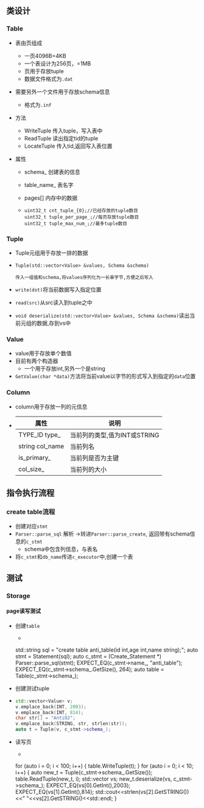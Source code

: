 ## 类设计

### Table

- 表由页组成
    - 一页4096B=4KB
    - 一个表设计为256页，=1MB
    - 页用于存放tuple
    - 数据文件格式为`.dat`

- 需要另外一个文件用于存放schema信息
    - 格式为`.inf`

- 方法
    - WriteTuple 传入tuple，写入表中
    - ReadTuple 读出指定tid的tuple
    - LocateTuple 传入tid,返回写入表位置

- 属性
    - schema_    创建表的信息

    - table_name_ 表名字

    - pages[]     内存中的数据

    - ```
	  uint32_t cnt_tuple_{0};//已经存放的tuple数目
	  uint32_t tuple_per_page_;//每页存放tuple数目
	  uint32_t tuple_max_num_;//最多tuple数目
	  ```

### Tuple

- Tuple元组用于存放一排的数据

- ```
  Tuple(std::vector<Value> &values, Schema &schema)
  
  传入一组值和schema,将values序列化为一长串字节,方便之后写入
  ```

- `write(dst)`将当前数据写入指定位置

- `read(src)`从src读入到tuple之中

- `void deserialize(std::vector<Value> &values, Schema &schema)`读出当前元组的数据,存到vs中

### Value

- value用于存放单个数值
- 目前有两个构造器
    - 一个用于存放int,另外一个是string
- `GetValue(char *data)`方法将当前value以字节的形式写入到指定的`data`位置

### Column

- column用于存放一列的元信息

- | 属性            | 说明                         |
    | --------------- | ---------------------------- |
  | TYPE_ID type_   | 当前列的类型,值为INT或STRING |
  | string col_name | 当前列名                     |
  | is_primary_     | 当前列是否为主键             |
  | col_size_       | 当前列的大小                 |

## 指令执行流程

### create table流程

- 创建对应`stmt`
- `Parser::parse_sql`  解析 ->转进`Parser::parse_create`, 返回带有schema信息的`c_stmt`
    - schema中包含列信息，与表名
- 将`c_stmt`和`db_name`传进`c_executor`中,创建一个表

## 测试

### Storage

#### page读写测试

- 创建`table`

    - ```C++
    std::string sql = "create table anti_table(id int,age int,name string);";
    auto stmt = Statement(sql);
    auto c_stmt = (Create_Statement *) Parser::parse_sql(stmt);
    EXPECT_EQ(c_stmt->name_, "anti_table");
    EXPECT_EQ(c_stmt->schema_.GetSize(), 264);
    auto table = Table(c_stmt->schema_);

- 创建测试tuple

- ```C++
  std::vector<Value> v;
  v.emplace_back(INT, 2003);
  v.emplace_back(INT, 814);
  char str[] = "AntiO2";
  v.emplace_back(STRING, str, strlen(str));
  auto t = Tuple(v, c_stmt->schema_);
  ```

- 读写页

    - ```c++
  for (auto i = 0; i < 100; i++) {
  table.WriteTuple(t);
  }
  for (auto i = 0; i < 10; i++) {
  auto new_t = Tuple(c_stmt->schema_.GetSize());
  table.ReadTuple(new_t, i);
  std::vector<Value> vs;
  new_t.deserialize(vs, c_stmt->schema_);
  EXPECT_EQ(vs[0].GetInt(),2003);
  EXPECT_EQ(vs[1].GetInt(),814);
  std::cout<<strlen(vs[2].GetSTRING())<<" "<<vs[2].GetSTRING()<<std::endl;
  }
    
    
